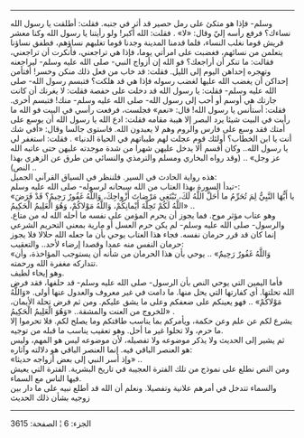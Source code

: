 ------------------------------------------------------------------------

وسلم- فإذا هو متكئ على رمل حصير قد أثر في جنبه. فقلت: أطلقت يا رسول الله
نساءك؟ فرفع رأسه إليّ وقال: «لا» . فقلت: الله أكبر! ولو رأيتنا يا رسول
الله وكنا معشر قريش قوما نغلب النساء، فلما قدمنا المدينة وجدنا قوما
تغلبهم نساؤهم، فطفق نساؤنا يتعلمن من نسائهم، فغضبت على امرأتي يوما، فإذا
هي تراجعني، فأنكرت أن تراجعني، فقالت: ما تنكر أن أراجعك؟ فو الله إن
أزواج النبي- صلى الله عليه وسلم- ليراجعنه وتهجره إحداهن اليوم إلى الليل.
فقلت: قد خاب من فعل ذلك منكن وخسر! أفتأمن إحداكن أن يغضب الله عليها لغضب
رسوله فإذا هي قد هلكت؟ فتبسم رسول الله- صلى الله عليه وسلم- فقلت: يا
رسول الله قد دخلت على حفصة فقلت: لا يغرنك أن كانت جارتك هي أوسم أو أحب
إلى رسول الله- صلى الله عليه وسلم- منك! فتبسم أخرى. فقلت: أستأنس يا رسول
الله! قال: «نعم» فجلست، فرفعت رأسي في البيت فو الله ما رأيت في البيت
شيئا يرد البصر إلا هيبة مقامه فقلت: ادع الله يا رسول الله أن يوسع على
أمتك فقد وسع على فارس والروم وهم لا يعبدون الله. فاستوى جالسا وقال: «أفي
شك أنت يا ابن الخطاب؟ أولئك قوم عجلت لهم طيباتهم في الحياة الدنيا» .
فقلت: استغفر لي يا رسول الله.. وكان أقسم ألا يدخل عليهن شهرا من شدة
موجدته عليهن حتى عاتبه الله عز وجل» .. (وقد رواه البخاري ومسلم والترمذي
والنسائي من طرق عن الزهري بهذا النص) ..  
هذه رواية الحادث في السير. فلننظر في السياق القرآني الجميل:  
تبدأ السورة بهذا العتاب من الله سبحانه لرسوله- صلى الله عليه وسلم-:  
«يا أَيُّهَا النَّبِيُّ لِمَ تُحَرِّمُ ما أَحَلَّ اللَّهُ لَكَ، تَبْتَغِي مَرْضاتَ أَزْواجِكَ، وَاللَّهُ غَفُورٌ
رَحِيمٌ؟ قَدْ فَرَضَ اللَّهُ لَكُمْ تَحِلَّةَ أَيْمانِكُمْ، وَاللَّهُ مَوْلاكُمْ، وَهُوَ الْعَلِيمُ الْحَكِيمُ»
..  
وهو عتاب مؤثر موح. فما يجوز أن يحرم المؤمن على نفسه ما أحله الله له من
متاع. والرسول- صلى الله عليه وسلم- لم يكن حرم العسل أو مارية بمعنى
التحريم الشرعي إنما كان قد قرر حرمان نفسه. فجاء هذا العتاب يوحي بأن ما
جعله الله حلالا فلا يجوز حرمان النفس منه عمدا وقصدا إرضاء لأحد..
والتعقيب:  
«وَاللَّهُ غَفُورٌ رَحِيمٌ» .. يوحي بأن هذا الحرمان من شأنه أن يستوجب المؤاخذة،
وأن تتداركه مغفرة الله ورحمته.  
وهو إيحاء لطيف.  
فأما اليمين التي يوحي النص بأن الرسول- صلى الله عليه وسلم- قد حلفها، فقد
فرض الله تحلتها. أي كفارتها التي يحل منها. ما دامت في غير معروف والعدول
عنها أولى. «وَاللَّهُ مَوْلاكُمْ» .. فهو يعينكم على ضعفكم وعلى ما يشق عليكم. ومن
ثم فرض تحلة الأيمان، للخروج من العنت والمشقة.. «وَهُوَ الْعَلِيمُ الْحَكِيمُ» .  
يشرع لكم عن علم وعن حكمة، ويأمركم بما يناسب طاقتكم وما يصلح لكم. فلا
تحرموا إلا ما حرم، ولا تحلوا غير ما أحل. وهو تعقيب يناسب ما قبله من
توجيه.  
ثم يشير إلى الحديث ولا يذكر موضوعه ولا تفصيله، لأن موضوعه ليس هو المهم،
وليس هو العنصر الباقي فيه. إنما العنصر الباقي هو دلالته وآثاره:  
«وإذ أسر النبي إلى بعض أزواجه حديثا» ..  
ومن النص نطلع على نموذج من تلك الفترة العجيبة في تاريخ البشرية. الفترة
التي يعيش فيها الناس مع السماء.  
والسماء تتدخل في أمرهم علانية وتفصيلا. ونعلم أن الله قد أطلع نبيه على ما
دار بين زوجيه بشأن ذلك الحديث

------------------------------------------------------------------------

الجزء: 6 ¦ الصفحة: 3615
